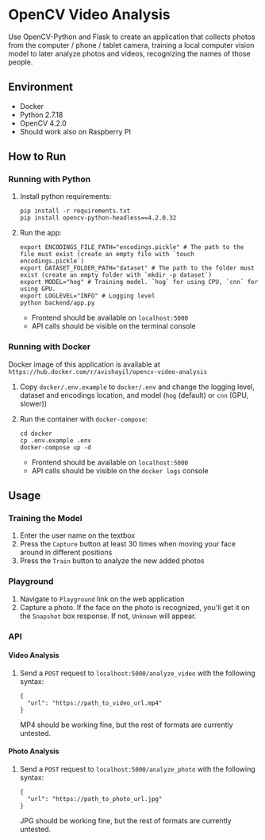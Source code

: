 # OpenCV Video Analysis
Use OpenCV-Python and Flask to create an application that collects photos from the computer / phone / tablet camera, training a local computer vision model to later analyze photos and videos, recognizing the names of those people.

## Environment
* Docker
* Python 2.7.18
* OpenCV 4.2.0
* Should work also on Raspberry PI

## How to Run 

### Running with Python

1. Install python requirements:

    ```
    pip install -r requirements.txt
    pip install opencv-python-headless==4.2.0.32
    ```

2. Run the app:

    ```
    export ENCODINGS_FILE_PATH="encodings.pickle" # The path to the file must exist (create an empty file with `touch encodings.pickle`)
    export DATASET_FOLDER_PATH="dataset" # The path to the folder must exist (create an empty folder with `mkdir -p dataset`)
    export MODEL="hog" # Training model. `hog` for using CPU, `cnn` for using GPU.
    export LOGLEVEL="INFO" # Logging level
    python backend/app.py
    ```
   
    - Frontend should be available on `localhost:5000`
    - API calls should be visible on the terminal console

### Running with Docker

Docker image of this application is available at `https://hub.docker.com/r/avishayil/opencv-video-analysis`

1. Copy `docker/.env.example` to `docker/.env` and change the logging level, dataset and encodings location, and model (`hog` (default) or `cnn` (GPU, slower))

2. Run the container with `docker-compose`:

    ```
    cd docker
    cp .env.example .env
    docker-compose up -d
    ```

    - Frontend should be available on `localhost:5000`
    - API calls should be visible on the `docker logs` console

## Usage

### Training the Model

1. Enter the user name on the textbox
2. Press the `Capture` button at least 30 times when moving your face around in different positions
3. Press the `Train` button to analyze the new added photos

### Playground

1. Navigate to `Playground` link on the web application
2. Capture a photo. If the face on the photo is recognized, you'll get it on the `Snapshot` box response. If not, `Unknown` will appear.

### API

#### Video Analysis

1. Send a `POST` request to `localhost:5000/analyze_video` with the following syntax:
   ````
   {
     "url": "https://path_to_video_url.mp4"
   }
   ````
   MP4 should be working fine, but the rest of formats are currently untested.

#### Photo Analysis

1. Send a `POST` request to `localhost:5000/analyze_photo` with the following syntax:
   ````
   {
     "url": "https://path_to_photo_url.jpg"
   }
   ````
   JPG should be working fine, but the rest of formats are currently untested.
